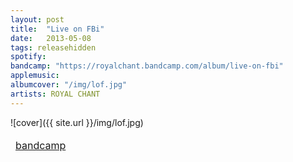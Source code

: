 ```yaml
---
layout: post
title:  "Live on FBi"
date:   2013-05-08
tags: releasehidden
spotify:
bandcamp: "https://royalchant.bandcamp.com/album/live-on-fbi"
applemusic:
albumcover: "/img/lof.jpg"
artists: ROYAL CHANT
---
```

![cover]({{ site.url }}/img/lof.jpg)

<div style = "max-width:500px;">
<table style="border: 0;">
  <tbody style="border: 0">
        <td style="border: 0">
            <a href="https://royalchant.bandcamp.com/album/live-on-fbi" style="text-align:left; display:block;"> bandcamp </a>
          </td>
          <td style="border: 0">
          </td>
          <td style="border: 0">
          </td>
        </tbody>
      </table>
    </div>
